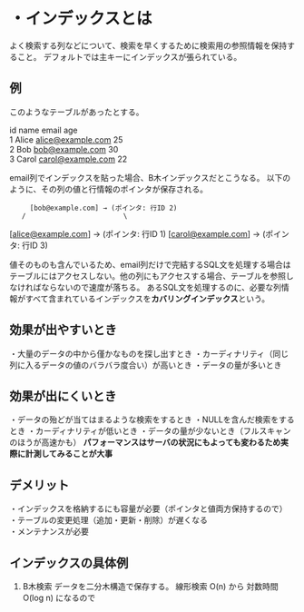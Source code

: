 # ・インデックスとは
よく検索する列などについて、検索を早くするために検索用の参照情報を保持すること。
デフォルトでは主キーにインデックスが張られている。

## 例
このようなテーブルがあったとする。

id	name	email	age  
1	Alice	alice@example.com	25  
2	Bob	bob@example.com	30  
3	Carol	carol@example.com	22

email列でインデックスを貼った場合、B木インデックスだとこうなる。
以下のように、その列の値と行情報のポインタが保存される。

         [bob@example.com] → (ポインタ: 行ID 2)
       /                        \
[alice@example.com] → (ポインタ: 行ID 1)    [carol@example.com] → (ポインタ: 行ID 3)

値そのものも含んでいるため、email列だけで完結するSQL文を処理する場合はテーブルにはアクセスしない。他の列にもアクセスする場合、テーブルを参照しなければならないので速度が落ちる。
あるSQL文を処理するのに、必要な列情報がすべて含まれているインデックスを**カバリングインデックス**という。

## 効果が出やすいとき
・大量のデータの中から僅かなものを探し出すとき
・カーディナリティ（同じ列に入るデータの値のバラバラ度合い）が高いとき
・データの量が多いとき

## 効果が出にくいとき
・データの殆どが当てはまるような検索をするとき
・NULLを含んだ検索をするとき
・カーディナリティが低いとき
・データの量が少ないとき（フルスキャンのほうが高速かも）
**パフォーマンスはサーバの状況にもよっても変わるため実際に計測してみることが大事**

## デメリット
・インデックスを格納するにも容量が必要（ポインタと値両方保持するので）  
・テーブルの変更処理（追加・更新・削除）が遅くなる  
・メンテナンスが必要  

## インデックスの具体例
1. B木検索
データを二分木構造で保存する。
線形検索 O(n) から 対数時間 O(log n) になるので